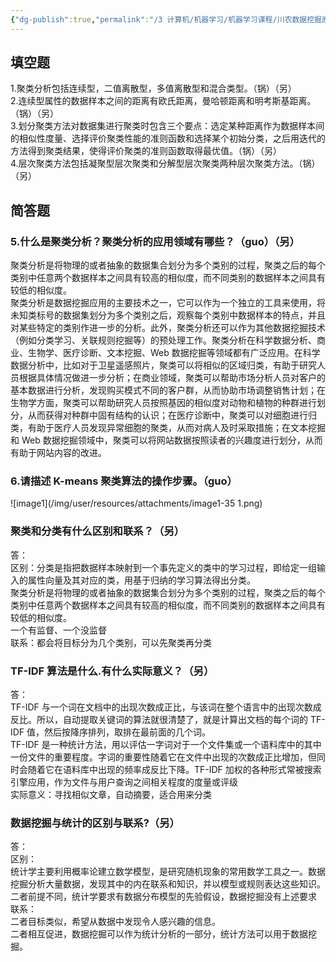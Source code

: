 ```yaml
---
{"dg-publish":true,"permalink":"/3 计算机/机器学习/机器学习课程/川农数据挖掘原理/第六章 数据聚类/","title":"第六章 数据聚类"}
---
```



## 填空题
1.聚类分析包括连续型，二值离散型，多值离散型和混合类型。（锅）（另）  
2.连续型属性的数据样本之间的距离有欧氏距离，曼哈顿距离和明考斯基距离。（锅）（另）  
3.划分聚类方法对数据集进行聚类时包含三个要点：选定某种距离作为数据样本间的相似性度量、选择评价聚类性能的准则函数和选择某个初始分类，之后用迭代的方法得到聚类结果，使得评价聚类的准则函数取得最优值。（锅）（另）  
4.层次聚类方法包括凝聚型层次聚类和分解型层次聚类两种层次聚类方法。（锅）（另）

## 简答题
### 5.什么是聚类分析？聚类分析的应用领域有哪些？（guo）（另）
聚类分析是将物理的或者抽象的数据集合划分为多个类别的过程，聚类之后的每个类别中任意两个数据样本之间具有较高的相似度，而不同类别的数据样本之间具有较低的相似度。  
聚类分析是数据挖掘应用的主要技术之一，它可以作为一个独立的工具来使用，将未知类标号的数据集划分为多个类别之后，观察每个类别中数据样本的特点，并且对某些特定的类别作进一步的分析。此外，聚类分析还可以作为其他数据挖掘技术（例如分类学习、关联规则挖掘等）的预处理工作。聚类分析在科学数据分析、商业、生物学、医疗诊断、文本挖掘、Web 数据挖掘等领域都有广泛应用。在科学数据分析中，比如对于卫星遥感照片，聚类可以将相似的区域归类，有助于研究人员根据具体情况做进一步分析；在商业领域，聚类可以帮助市场分析人员对客户的基本数据进行分析，发现购买模式不同的客户群，从而协助市场调整销售计划；在生物学方面，聚类可以帮助研究人员按照基因的相似度对动物和植物的种群进行划分，从而获得对种群中固有结构的认识；在医疗诊断中，聚类可以对细胞进行归类，有助于医疗人员发现异常细胞的聚类，从而对病人及时采取措施；在文本挖掘和 Web 数据挖掘领域中，聚类可以将网站数据按照读者的兴趣度进行划分，从而有助于网站内容的改进。

### 6.请描述 K-means 聚类算法的操作步骤。（guo）
![image1](/img/user/resources/attachments/image1-35 1.png)

### 聚类和分类有什么区别和联系？（另）
答：  
区别：分类是指把数据样本映射到一个事先定义的类中的学习过程，即给定一组输入的属性向量及其对应的类，用基于归纳的学习算法得出分类。  
聚类分析是将物理的或者抽象的数据集合划分为多个类别的过程，聚类之后的每个类别中任意两个数据样本之间具有较高的相似度，而不同类别的数据样本之间具有较低的相似度。  
一个有监督、一个没监督  
联系：都会将目标分为几个类别，可以先聚类再分类
### 
### TF-IDF 算法是什么.有什么实际意义？（另）
答：  
TF-IDF 与一个词在文档中的出现次数成正比，与该词在整个语言中的出现次数成反比。所以，自动提取关键词的算法就很清楚了，就是计算出文档的每个词的 TF-IDF 值，然后按降序排列，取排在最前面的几个词。  
TF-IDF 是一种统计方法，用以评估一字词对于一个文件集或一个语料库中的其中一份文件的重要程度。字词的重要性随着它在文件中出现的次数成正比增加，但同时会随着它在语料库中出现的频率成反比下降。TF-IDF 加权的各种形式常被搜索引擎应用，作为文件与用户查询之间相关程度的度量或评级  
实际意义：寻找相似文章，自动摘要，适合用来分类
### 
### 数据挖掘与统计的区别与联系?（另）
答：  
区别：  
统计学主要利用概率论建立数学模型，是研究随机现象的常用数学工具之一。数据挖掘分析大量数据，发现其中的内在联系和知识，并以模型或规则表达这些知识。  
二者前提不同，统计学要求有数据分布模型的先验假设，数据挖掘没有上述要求  
联系：  
二者目标类似，希望从数据中发现令人感兴趣的信息。  
二者相互促进，数据挖掘可以作为统计分析的一部分，统计方法可以用于数据挖掘。